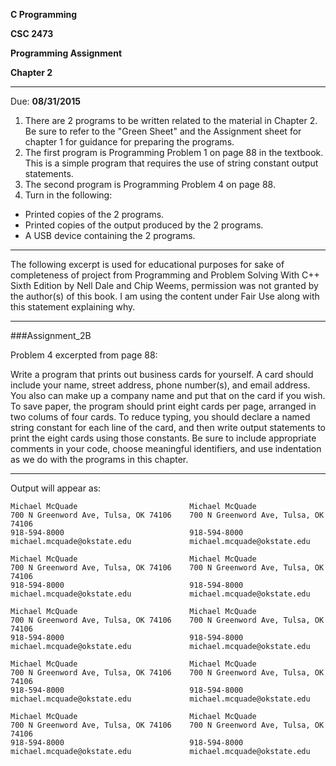 **C Programming**

**CSC 2473**

**Programming Assignment**

**Chapter 2**

---
Due: **08/31/2015**

1. There are 2 programs to be written related to the material in Chapter 2.  Be sure to refer to the "Green Sheet" and the Assignment sheet for chapter 1 for guidance for preparing the programs.
2. The first program is Programming Problem 1 on page 88 in the textbook. This is a simple program that requires the use of string constant output statements.
3. The second program is Programming Problem 4 on page 88.
4. Turn in the following:
  - Printed copies of the 2 programs.
  - Printed copies of the output produced by the 2 programs.
  - A USB device containing the 2 programs.

---

The following excerpt is used for educational purposes for sake of completeness of project from Programming and Problem Solving With C++ Sixth Edition by Nell Dale and Chip Weems, permission was not granted by the author(s) of this book. I am using the content under Fair Use along with this statement explaining why.

---

###Assignment_2B

Problem 4 excerpted from page 88:

Write a program that prints out business cards for yourself. A card should include your name, street address, phone number(s), and email address. You also can make up a company name and put that on the card if you wish. To save paper, the program should print eight cards per page, arranged in two colums of four cards. To reduce typing, you should declare a named string constant for each line of the card, and then write output statements to print the eight cards using those constants. Be sure to include appropriate comments in your code, choose meaningful identifiers, and use indentation as we do with the programs in this chapter.

---

Output will appear as:

```
Michael McQuade                         Michael McQuade
700 N Greenword Ave, Tulsa, OK 74106    700 N Greenword Ave, Tulsa, OK 74106
918-594-8000                            918-594-8000
michael.mcquade@okstate.edu             michael.mcquade@okstate.edu

Michael McQuade                         Michael McQuade
700 N Greenword Ave, Tulsa, OK 74106    700 N Greenword Ave, Tulsa, OK 74106
918-594-8000                            918-594-8000
michael.mcquade@okstate.edu             michael.mcquade@okstate.edu

Michael McQuade                         Michael McQuade
700 N Greenword Ave, Tulsa, OK 74106    700 N Greenword Ave, Tulsa, OK 74106
918-594-8000                            918-594-8000
michael.mcquade@okstate.edu             michael.mcquade@okstate.edu

Michael McQuade                         Michael McQuade
700 N Greenword Ave, Tulsa, OK 74106    700 N Greenword Ave, Tulsa, OK 74106
918-594-8000                            918-594-8000
michael.mcquade@okstate.edu             michael.mcquade@okstate.edu

Michael McQuade                         Michael McQuade
700 N Greenword Ave, Tulsa, OK 74106    700 N Greenword Ave, Tulsa, OK 74106
918-594-8000                            918-594-8000
michael.mcquade@okstate.edu             michael.mcquade@okstate.edu
```
